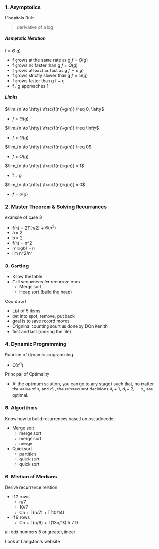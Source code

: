 
### 1. Asymptotics
L'hopitals Rule
> derivative of a log

##### Asmptotic Notation
f = $\Theta(g)$
- f grows at the same rate as g
$f = O(g)$ 
- f grows no faster than g
$f = \Omega(g)$
- f grows at least as fast as g
$f = o(g)$ 
- f grows strictly slower than g
$f = \omega(g)$ 
- f grows faster than g
f ~ g
- f / g approaches 1

##### Limits
$\lim_{n \to \infty} \frac{f(n)}{g(n)} \neq 0, \infty$
- $f = \Theta(g)$

$\lim_{n \to \infty} \frac{f(n)}{g(n)} \neq \infty$
- $f = O(g)$

$\lim_{n \to \infty} \frac{f(n)}{g(n)} \neq 0$
- $f = \Omega(g)$

$\lim_{n \to \infty} \frac{f(n)}{g(n)} = 1$
- f ~ g

$\lim_{n \to \infty} \frac{f(n)}{g(n)} = 0$
- $f = o(g)$



### 2. Master Theorem & Solving Recurrances

example of case 3
- f(n) = 2T($n/2$) + $\Theta(n^2)$ 
- a = 2 
- b = 2
- f(n) = n^2
- n^logb1 = n
- lim n^2/n^

### 3. Sorting
- Know the table
- Call sequences for recursive ones
	- Merge sort
	- Heap sort (build the heap)

Count sort
- List of 5 items
- put into spot, remove, put back
- goal is to save record moves 
- Origninal counting sourt as done by DOn Kenith
- first and last (ranking the file)

### 4. Dynamic Programming
Runtime of dynamic programming
- O($d^n$)

Principal of Optimality
- At the optimum solution, you can go to any stage i such that, no matter the value of $s_i$ and $d_i$ , the subsequent decisions $d_i+1$, $d_i+2$, ... $d_n$ are optimal.

### 5. Algorithms
Know how to build recurrences based on pseudocode.
- Merge sort
	- merge sort
	- merge sort 
	- merge
- Quicksort
	- partition 
	- quick sort
	- quick sort

### 6. Median of Medians
Derive recurrence relation
- if 7 rows
	- n/7 
	- 10/7
	- Cn + T(n/7) + T(10/14)
- if 9 rows
	- Cn + T(n/9) + T(13n/18)
5 7 9

all odd numbers 5 or greater, linear


Look at Langston's website
